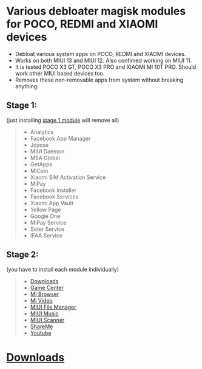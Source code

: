 # Various debloater magisk modules for POCO, REDMI and XIAOMI devices  
- Debloat various system apps on POCO, REDMI and XIAOMI devices.  
- Works on both MIUI 13 and MIUI 12. Also confimed working on MIUI 11.  
- It is tested POCO X3 GT, POCO X3 PRO and XIAOMI MI 10T PRO. Should work other MIUI based devices too.   
- Removes these non-removable apps from system without breaking anything:  
## Stage 1:  
(just installing [stage 1 module](https://github.com/symbuzzer/MIUI-Debloater-Magisk-Modules/tree/main/stage%201) will remove all)  
  > - Analytics  
  > - Facebook App Manager  
  > - Joyose  
  > - MIUI Daemon  
  > - MSA Global  
  > - GetApps  
  > - MiCoin  
  > - Xiaomi SIM Activation Service  
  > - MiPay  
  > - Facebook Installer  
  > - Facebook Services  
  > - Xiaomi App Vault  
  > - Yellow Page  
  > - Google One  
  > - MiPay Service  
  > - Soter Service  
  > - IFAA Service  
## Stage 2:  
(you have to install each module individually)  
  > - [Downloads](https://github.com/symbuzzer/MIUI-Debloater-Magisk-Modules/tree/main/stage%202%20-%20downloads)  
  > - [Game Center](https://github.com/symbuzzer/MIUI-Debloater-Magisk-Modules/tree/main/stage%202%20-%20game%20center)  
  > - [MI Browser](https://github.com/symbuzzer/MIUI-Debloater-Magisk-Modules/tree/main/stage%202%20-%20mi%20browser)  
  > - [Mi Video](https://github.com/symbuzzer/MIUI-Debloater-Magisk-Modules/tree/main/stage%202%20-%20mi%20video)  
  > - [MIUI File Manager](https://github.com/symbuzzer/MIUI-Debloater-Magisk-Modules/tree/main/stage%202%20-%20miui%20file%20manager)  
  > - [MIUI Music](https://github.com/symbuzzer/MIUI-Debloater-Magisk-Modules/tree/main/stage%202%20-%20miui%20music)  
  > - [MIUI Scanner](https://github.com/symbuzzer/MIUI-Debloater-Magisk-Modules/tree/main/stage%202%20-%20miui%20scanner)  
  > - [ShareMe](https://github.com/symbuzzer/MIUI-Debloater-Magisk-Modules/tree/main/stage%202%20-%20shareme)  
  > - [Youtube](https://github.com/symbuzzer/MIUI-Debloater-Magisk-Modules/tree/main/stage%202%20-%20youtube)  
 
# [Downloads](https://github.com/symbuzzer/MIUI-Debloater-Magisk-Modules/releases)  
